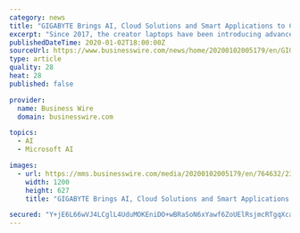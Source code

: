 ```yaml
---
category: news
title: "GIGABYTE Brings AI, Cloud Solutions and Smart Applications to CES 2020 to Enable Future Today"
excerpt: "Since 2017, the creator laptops have been introducing advance and exclusive features such as ultra-thin screen bezel, X-Rite Pantone display calibration, and Microsoft Azure AI. With each iteration upping its predecessor in performing using the latest CPU and GPU from industry leaders Intel and Nvidia, AERO series continues to set standards ..."
publishedDateTime: 2020-01-02T18:00:00Z
sourceUrl: https://www.businesswire.com/news/home/20200102005179/en/GIGABYTE-Brings-AI-Cloud-Solutions-Smart-Applications
type: article
quality: 28
heat: 28
published: false

provider:
  name: Business Wire
  domain: businesswire.com

topics:
  - AI
  - Microsoft AI

images:
  - url: https://mms.businesswire.com/media/20200102005179/en/764632/23/GIGABYTE_Datacenter1.jpg
    width: 1200
    height: 627
    title: "GIGABYTE Brings AI, Cloud Solutions and Smart Applications to CES 2020 to Enable Future Today"

secured: "Y+jE6L66wVJ4LCglL4UduMOKEniDO+wBRaSoN6xYawf6ZoUElRsjmcRTgqXca0KKC+5RlDuIVcEPnJjw4dvbryS4tEkEpgmmKIElmkVUcjSNLaw2EUgARCD9zEohfy0WblERVYTkHB69VPHrRQsQMVvIyJmd2AGQn3o87hhenF2n5VsXTPZKYlZQvNl0awSEjlsNc7jFU1GPxdAV5v82FdFwkQb/vUYnOob00EyetpmNgdD+k+xzdkv79ewobB9nSEp0NR4fXsSftx3TGrgwllKJva1tWjVp64wUZX6FKDHRD1BNV11kU80aRK3wPhOA;L2XGV8eC/ZlEl1RTECZD6w=="
---
```


